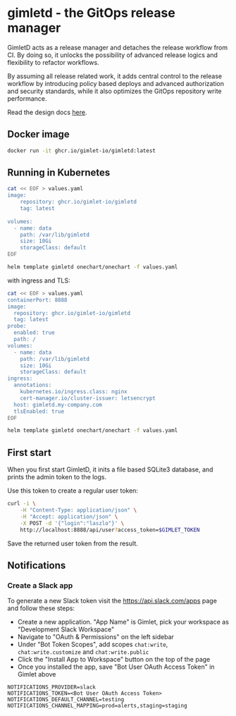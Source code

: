 # gimletd - the GitOps release manager

GimletD acts as a release manager and detaches the release workflow from CI. By doing so, it unlocks the possibility of advanced release logics and flexibility to refactor workflows.

By assuming all release related work, it adds central control to the release workflow by introducing policy based deploys and advanced authorization and security standards, while it also optimizes the GitOps repository write performance.

Read the design docs [here](docs/design.md).

## Docker image

```bash
docker run -it ghcr.io/gimlet-io/gimletd:latest
```

## Running in Kubernetes

```bash
cat << EOF > values.yaml
image:
    repository: ghcr.io/gimlet-io/gimletd
    tag: latest
    
volumes:
  - name: data
    path: /var/lib/gimletd
    size: 10Gi
    storageClass: default
EOF

helm template gimletd onechart/onechart -f values.yaml
```

with ingress and TLS:

```bash
cat << EOF > values.yaml
containerPort: 8888
image:
  repository: ghcr.io/gimlet-io/gimletd
  tag: latest
probe:
  enabled: true
  path: /
volumes:
  - name: data
    path: /var/lib/gimletd
    size: 10Gi
    storageClass: default
ingress:
  annotations:
    kubernetes.io/ingress.class: nginx
    cert-manager.io/cluster-issuer: letsencrypt
  host: gimletd.my-company.com
  tlsEnabled: true
EOF

helm template gimletd onechart/onechart -f values.yaml
```

## First start

When you first start GimletD, it inits a file based SQLite3 database, and prints the admin token to the logs.

Use this token to create a regular user token:

```bash
curl -i \
    -H "Content-Type: application/json" \
    -H "Accept: application/json" \
    -X POST -d '{"login":"laszlo"}' \
    http://localhost:8888/api/user?access_token=$GIMLET_TOKEN
```

Save the returned user token from the result.

## Notifications

### Create a Slack app

To generate a new Slack token visit the https://api.slack.com/apps page and follow these steps:

- Create a new application. "App Name" is Gimlet, pick your workspace as "Development Slack Workspace"
- Navigate to "OAuth & Permissions" on the left sidebar
- Under "Bot Token Scopes", add scopes `chat:write`, `chat:write.customize` and `chat:write.public`
- Click the "Install App to Workspace" button on the top of the page
- Once you installed the app, save "Bot User OAuth Access Token" in Gimlet above

```
NOTIFICATIONS_PROVIDER=slack
NOTIFICATIONS_TOKEN=<Bot User OAuth Access Token>
NOTIFICATIONS_DEFAULT_CHANNEL=testing
NOTIFICATIONS_CHANNEL_MAPPING=prod=alerts,staging=staging
```

